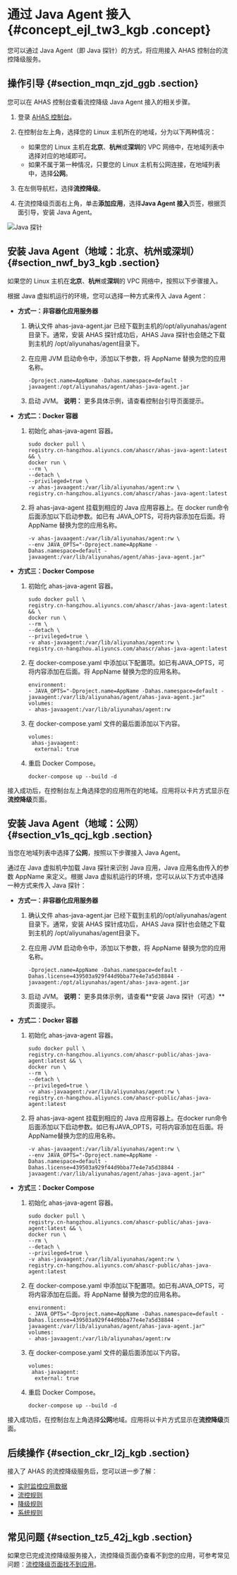 # 通过 Java Agent 接入 {#concept_ejl_tw3_kgb .concept}

您可以通过 Java Agent（即 Java 探针）的方式，将应用接入 AHAS 控制台的流控降级服务。

## 操作引导 {#section_mqn_zjd_ggb .section}

您可以在 AHAS 控制台查看流控降级 Java Agent 接入的相关步骤。

1.  登录 [AHAS 控制台](https://ahas.console.aliyun.com/)。
2.  在控制台左上角，选择您的 Linux 主机所在的地域，分为以下两种情况：
    -   如果您的 Linux 主机在**北京**、**杭州**或**深圳**的 VPC 网络中，在地域列表中选择对应的地域即可。
    -   如果不属于第一种情况，只要您的 Linux 主机有公网连接，在地域列表中，选择**公网**。
3.  在左侧导航栏，选择**流控降级**。

4.  在流控降级页面右上角，单击**添加应用**，选择**Java Agent 接入**页签，根据页面引导，安装 Java Agent。

![Java 探针](https://aliware-images.oss-cn-hangzhou.aliyuncs.com/ahas/sc_java_agent.png)


## 安装 Java Agent（地域：北京、杭州或深圳） {#section_nwf_by3_kgb .section}

如果您的 Linux 主机在**北京**、**杭州**或**深圳**的 VPC 网络中，按照以下步骤接入。

根据 Java 虚拟机运行的环境，您可以选择一种方式来传入 Java Agent：

-   **方式一：非容器化应用服务器**

    1.  确认文件 ahas-java-agent.jar 已经下载到主机的/opt/aliyunahas/agent目录下。通常，安装 AHAS 探针成功后，AHAS Java 探针也会随之下载到主机的 /opt/aliyunahas/agent目录下。
    2.  在应用 JVM 启动命令中，添加以下参数，将 AppName 替换为您的应用名称。

        ```
        -Dproject.name=AppName -Dahas.namespace=default -javaagent:/opt/aliyunahas/agent/ahas-java-agent.jar
        ```

    3.  启动 JVM。
    **说明：** 更多具体示例，请查看控制台引导页面提示。

-   **方式二：Docker 容器**
    1.  初始化 ahas-java-agent 容器。

        ```
        sudo docker pull \
        registry.cn-hangzhou.aliyuncs.com/ahascr/ahas-java-agent:latest && \
        docker run \
        --rm \
        --detach \
        --privileged=true \
        -v ahas-javaagent:/var/lib/aliyunahas/agent:rw \
        registry.cn-hangzhou.aliyuncs.com/ahascr/ahas-java-agent:latest
        ```

    2.  将 ahas-java-agent 挂载到相应的 Java 应用容器上。在 docker run命令后面添加以下启动参数。如已有 JAVA\_OPTS，可将内容添加在后面。将 AppName 替换为您的应用名称。

        ```
        -v ahas-javaagent:/var/lib/aliyunahas/agent:rw \
        --env JAVA_OPTS="-Dproject.name=AppName -Dahas.namespace=default -javaagent:/var/lib/aliyunahas/agent/ahas-java-agent.jar"
        ```

-   **方式三：Docker Compose**
    1.  初始化 ahas-java-agent 容器。

        ```
        sudo docker pull \
        registry.cn-hangzhou.aliyuncs.com/ahascr/ahas-java-agent:latest && \
        docker run \
        --rm \
        --detach \
        --privileged=true \
        -v ahas-javaagent:/var/lib/aliyunahas/agent:rw \
        registry.cn-hangzhou.aliyuncs.com/ahascr/ahas-java-agent:latest
        ```

    2.  在 docker-compose.yaml 中添加以下配置项。如已有JAVA\_OPTS，可将内容添加在后面。将 AppName 替换为您的应用名称。

        ```
        environment: 
        - JAVA_OPTS="-Dproject.name=AppName -Dahas.namespace=default -javaagent:/var/lib/aliyunahas/agent/ahas-java-agent.jar"
        volumes:
        - ahas-javaagent:/var/lib/aliyunahas/agent:rw
        ```

    3.  在 docker-compose.yaml 文件的最后面添加以下内容。

        ```
        volumes:
         ahas-javaagent:
          external: true
        ```

    4.  重启 Docker Compose。

        ```
        docker-compose up --build -d
        ```


接入成功后，在控制台左上角选择您的应用所在的地域。应用将以卡片方式显示在**流控降级**页面。

## 安装 Java Agent（地域：公网） {#section_v1s_qcj_kgb .section}

当您在地域列表中选择了**公网**，按照以下步骤接入 Java Agent。

通过在 Java 虚拟机中加载 Java 探针来识别 Java 应用，Java 应用名由传入的参数 AppName 来定义。根据 Java 虚拟机运行的环境，您可以从以下方式中选择一种方式来传入 Java 探针：

-   **方式一：非容器化应用服务器**

    1.  确认文件 ahas-java-agent.jar 已经下载到主机的/opt/aliyunahas/agent目录下。通常，安装 AHAS 探针成功后，AHAS Java 探针也会随之下载到主机的 /opt/aliyunahas/agent目录下。
    2.  在应用 JVM 启动命令中，添加以下参数，将 AppName 替换为您的应用名称。

        ```
        -Dproject.name=AppName -Dahas.namespace=default -Dahas.license=439503a929f44d9bba77e4e7a5d38844 -javaagent:/opt/aliyunahas/agent/ahas-java-agent.jar
        ```

    3.  启动 JVM。
    **说明：** 更多具体示例，请查看**安装 Java 探针（可选）**页面提示。

-   **方式二：Docker 容器**
    1.  初始化 ahas-java-agent 容器。

        ```
        sudo docker pull \
        registry.cn-hangzhou.aliyuncs.com/ahascr-public/ahas-java-agent:latest && \
        docker run \
        --rm \
        --detach \
        --privileged=true \
        -v ahas-javaagent:/var/lib/aliyunahas/agent:rw \
        registry.cn-hangzhou.aliyuncs.com/ahascr-public/ahas-java-agent:latest
        ```

    2.  将 ahas-java-agent 挂载到相应的 Java 应用容器上。在docker run命令后面添加以下启动参数。如已有JAVA\_OPTS，可将内容添加在后面。将AppName替换为您的应用名称。

        ```
        -v ahas-javaagent:/var/lib/aliyunahas/agent:rw \
        --env JAVA_OPTS="-Dproject.name=AppName -Dahas.namespace=default -Dahas.license=439503a929f44d9bba77e4e7a5d38844 -javaagent:/var/lib/aliyunahas/agent/ahas-java-agent.jar"
        ```

-   **方式三：Docker Compose**
    1.  初始化 ahas-java-agent 容器。

        ```
        sudo docker pull \
        registry.cn-hangzhou.aliyuncs.com/ahascr-public/ahas-java-agent:latest && \
        docker run \
        --rm \
        --detach \
        --privileged=true \
        -v ahas-javaagent:/var/lib/aliyunahas/agent:rw \
        registry.cn-hangzhou.aliyuncs.com/ahascr-public/ahas-java-agent:latest
        ```

    2.  在 docker-compose.yaml 中添加以下配置项。如已有JAVA\_OPTS，可将内容添加在后面。将 AppName 替换为您的应用名称。

        ```
        environment: 
        - JAVA_OPTS="-Dproject.name=AppName -Dahas.namespace=default -Dahas.license=439503a929f44d9bba77e4e7a5d38844 -javaagent:/var/lib/aliyunahas/agent/ahas-java-agent.jar"
        volumes:
        - ahas-javaagent:/var/lib/aliyunahas/agent:rw
        ```

    3.  在 docker-compose.yaml 文件的最后面添加以下内容。

        ```
        volumes:
         ahas-javaagent:
          external: true
        ```

    4.  重启 Docker Compose。

        ```
        docker-compose up --build -d
        ```


接入成功后，在控制台左上角选择**公网**地域。应用将以卡片方式显示在**流控降级**页面。

## 后续操作 {#section_ckr_l2j_kgb .section}

接入了 AHAS 的流控降级服务后，您可以进一步了解：

-    [实时监控应用数据](..md) 
-    [流控规则](..md) 
-    [降级规则](..md) 
-    [系统规则](..md) 

## 常见问题 {#section_tz5_42j_kgb .section}

如果您已完成流控降级服务接入，流控降级页面仍查看不到您的应用，可参考常见问题：[流控降级页面找不到应用](..md)。

